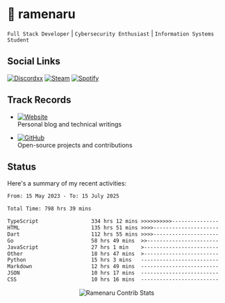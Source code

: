 # 🍜 ramenaru

`Full Stack Developer` | `Cybersecurity Enthusiast` | `Information Systems Student`

## Social Links
[![Discordxx](https://img.shields.io/badge/Discord-7289da?style=flat&logo=discord&logoColor=white)](https://discordapp.com/users/503291004200157185)
[![Steam](https://img.shields.io/badge/Steam-1b2838?style=flat&logo=steam&logoColor=white)](https://steamcommunity.com/id/ramenaru)
[![Spotify](https://img.shields.io/badge/Spotify-1ED760?logo=spotify&logoColor=white)](https://open.spotify.com/user/zehfiusachi8zilte5bqkjl2l)

## Track Records
- [![Website](https://img.shields.io/badge/Websites-FF7139?style=for-the-badge&logo=ghost&logoColor=white)](https://ramenaru.me)  
  Personal blog and technical writings

- [![GitHub](https://img.shields.io/badge/Github_Projects-181717?style=for-the-badge&logo=github&logoColor=white)](https://github.com/ramenaru)  
  Open-source projects and contributions

## Status

Here's a summary of my recent activities:

<!--START_SECTION:waka-->

```txt
From: 15 May 2023 - To: 15 July 2025

Total Time: 798 hrs 39 mins

TypeScript                 334 hrs 12 mins >>>>>>>>>>---------------   41.85 %
HTML                       135 hrs 51 mins >>>>---------------------   17.01 %
Dart                       112 hrs 55 mins >>>>---------------------   14.14 %
Go                         58 hrs 49 mins  >>-----------------------   07.37 %
JavaScript                 27 hrs 1 min    >------------------------   03.38 %
Other                      18 hrs 47 mins  >------------------------   02.35 %
Python                     15 hrs 3 mins   -------------------------   01.89 %
Markdown                   12 hrs 49 mins  -------------------------   01.61 %
JSON                       10 hrs 17 mins  -------------------------   01.29 %
CSS                        10 hrs 16 mins  -------------------------   01.29 %
```

<!--END_SECTION:waka-->

<div style="text-align: center;">
   <img align="center" src="https://github-readme-streak-stats.herokuapp.com/?user=Ramenaru&theme=dark&card_width=520" alt="Ramenaru Contrib Stats" />
</div>

